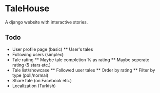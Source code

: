 TaleHouse
=========

A django website with interactive stories.

Todo
----
* User profile page (basic)
** User's tales
* Following users (simplex)
* Tale rating
** Maybe tale completion % as rating
** Maybe seperate rating (5 stars etc.)
* Tale list/showcase
** Followed user tales
** Order by rating
** Filter by type (poll/normal)
* Share tale (on Facebook etc.)
* Localization (Turkish)
